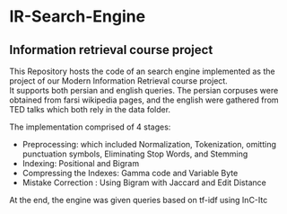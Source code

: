 # IR-Search-Engine
## Information retrieval course project
This Repository hosts the code of an search engine implemented as the project of our Modern Information Retrieval course project. <br/>
It supports both persian and english queries. The persian corpuses were obtained from farsi wikipedia pages, and the english were gathered from
TED talks which both rely in the data folder. <br/>

The implementation comprised of 4 stages:
- Preprocessing: which included Normalization, Tokenization, omitting punctuation symbols, Eliminating Stop Words, and Stemming
- Indexing: Positional and Bigram
- Compressing the Indexes: Gamma code and Variable Byte
- Mistake Correction : Using Bigram with Jaccard and Edit Distance

At the end, the engine was given queries based on tf-idf using InC-Itc
